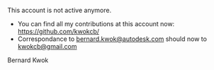 

<!--
**bernardkwok/bernardkwok** is a ✨ _special_ ✨ repository because its `README.md` (this file) appears on your GitHub profile.

Here are some ideas to get you started:

- 🔭 I’m currently working on ...
- 🌱 I’m currently learning ...
- 👯 I’m looking to collaborate on ...
- 🤔 I’m looking for help with ...
- 💬 Ask me about ...
- 📫 How to reach me: ...
- 😄 Pronouns: ...
- ⚡ Fun fact: ...
-->

This account is not active anymore.
- You can find all my contributions at this account now: https://github.com/kwokcb/
- Correspondance to bernard.kwok@autodesk.com should now to kwokcb@gmail.com

Bernard Kwok
